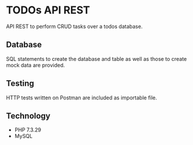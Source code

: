 # TODOs API REST
API REST to perform CRUD tasks over a todos database.

## Database
SQL statements to create the database and table as well as those to create mock data are provided.

## Testing
HTTP tests written on Postman are included as importable file.
## Technology
- PHP 7.3.29
- MySQL